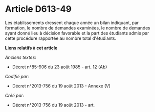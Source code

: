 # Article D613-49

Les établissements dressent chaque année un bilan indiquant, par formation, le nombre de demandes examinées, le nombre de
demandes ayant donné lieu à décision favorable et la part des étudiants admis par cette procédure rapportée au nombre total
d'étudiants.

**Liens relatifs à cet article**

_Anciens textes_:

  - Décret n°85-906 du 23 août 1985 - art. 12 (Ab)

_Codifié par_:

  - Décret n°2013-756 du 19 août 2013 -  Annexe (V)

_Créé par_:

  - Décret n°2013-756 du 19 août 2013 - art.
